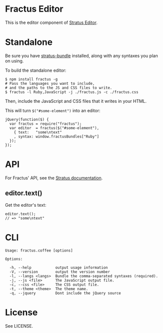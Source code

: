 # Fractus Editor
This is the editor component of [Stratus Editor](http://stratuseditor.com/).

# Standalone
Be sure you have
[stratus-bundle](https://github.com/stratuseditor/stratus-bundle)
installed, along with any syntaxes you plan on using.

To build the standalone editor:

    $ npm install fractus -g
    # Pass the languages you want to include,
    # and the paths to the JS and CSS files to write.
    $ fractus -l Ruby,JavaScript -j ./fractus.js -c ./fractus.css

Then, include the JavaScript and CSS files that it writes in your HTML.

This will turn `$("#some-element")` into an editor:

    jQuery(function($) {
      var fractus = require("fractus");
      var editor  = fractus($("#some-element"),
        { text:   "some\ntext"
        , syntax: window.fractusBundles["Ruby"]
      });
    });

# API
For Fractus' API, see the
[Stratus documentation](http://stratuseditor.com/plugins#Fractus).

## editor.text()

Get the editor's text:

    editor.text();
    // => "some\ntext"


# CLI

    Usage: fractus.coffee [options]
  
    Options:
  
      -h, --help           output usage information
      -V, --version        output the version number
      -l, --langs <langs>  Bundle the comma-separated syntaxes (required).
      -j, --js <file>      The JavaScript output file.
      -c, --css <file>     The CSS output file.
      -t, --theme <theme>  The theme name.
      -q, --jquery         Dont include the jQuery source

# License
See LICENSE.
